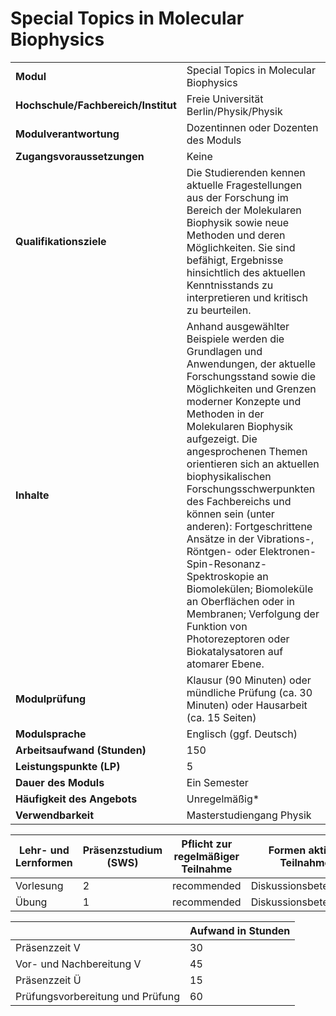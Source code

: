 # Special Topics in Molecular Biophysics
|                                    |   |
|------------------------------------|---|
|**Modul**                           | Special Topics in Molecular Biophysics |
|**Hochschule/Fachbereich/Institut** | Freie Universität Berlin/Physik/Physik |
|**Modulverantwortung**              | Dozentinnen oder Dozenten des Moduls |
|**Zugangsvoraussetzungen**          | Keine |
|**Qualifikationsziele**             | Die Studierenden kennen aktuelle Fragestellungen aus der Forschung im Bereich der Molekularen Biophysik sowie neue Methoden und deren Möglichkeiten. Sie sind befähigt, Ergebnisse hinsichtlich des aktuellen Kenntnisstands zu interpretieren und kritisch zu beurteilen. |
|**Inhalte**                         | Anhand ausgewählter Beispiele werden die Grundlagen und Anwendungen, der aktuelle Forschungsstand sowie die Möglichkeiten und Grenzen moderner Konzepte und Methoden in der Molekularen Biophysik aufgezeigt. Die angesprochenen Themen orientieren sich an aktuellen biophysikalischen Forschungsschwerpunkten des Fachbereichs und können sein (unter anderen): Fortgeschrittene Ansätze in der Vibrations-, Röntgen- oder Elektronen- Spin-Resonanz-Spektroskopie an Biomolekülen; Biomoleküle an Oberflächen oder in Membranen; Verfolgung der Funktion von Photorezeptoren oder Biokatalysatoren auf atomarer Ebene. |
|**Modulprüfung**                    | Klausur (90 Minuten) oder mündliche Prüfung (ca. 30 Minuten) oder Hausarbeit (ca. 15 Seiten) |
|**Modulsprache**                    | Englisch (ggf. Deutsch) |
|**Arbeitsaufwand (Stunden)**        | 150 |
|**Leistungspunkte (LP)**            | 5 |
|**Dauer des Moduls**                | Ein Semester |
|**Häufigkeit des Angebots**         | Unregelmäßig* |
|**Verwendbarkeit**                  | Masterstudiengang Physik |

| Lehr- und Lernformen | Präsenzstudium <br> (SWS) | Pflicht zur regelmäßiger Teilnahme | Formen aktiver Teilnahme |
| ---------------------|---------------------------|------------------------------------|------------------------- |
| Vorlesung            | 2                         | recommended                        | Diskussionsbeteiligung   |
| Übung                | 1                         | recommended                        | Diskussionsbeteiligung   |

|   | Aufwand in Stunden |
| - |--------------------|
| Präsenzzeit V                            | 30    |
| Vor- und Nachbereitung V                 | 45    |
| Präsenzzeit Ü                            | 15    |
| Prüfungsvorbereitung und Prüfung         | 60    |
